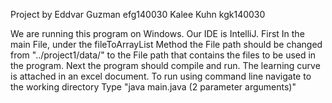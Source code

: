 Project by
Eddvar Guzman efg140030
Kalee Kuhn  kgk140030

We are running this program on Windows. Our IDE is IntelliJ.
First In the main File, under the fileToArrayList Method the File path should be changed from "../project1/data/" to the File path that contains the files to be used in the program.
Next the program should compile and run.
The learning curve is attached in an excel document.
To run using command line navigate to the working directory Type "java main.java (2 parameter arguments)"
